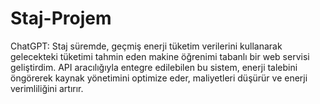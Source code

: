 # Staj-Projem
ChatGPT: Staj süremde, geçmiş enerji tüketim verilerini kullanarak gelecekteki tüketimi tahmin eden makine öğrenimi tabanlı bir web servisi geliştirdim. API aracılığıyla entegre edilebilen bu sistem, enerji talebini öngörerek kaynak yönetimini optimize eder, maliyetleri düşürür ve enerji verimliliğini artırır.
